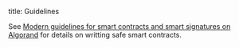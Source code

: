 title: Guidelines

See [Modern guidelines for smart contracts and smart signatures on Algorand](../../../smart-contracts/guidelines/) for details on writting safe smart contracts.
